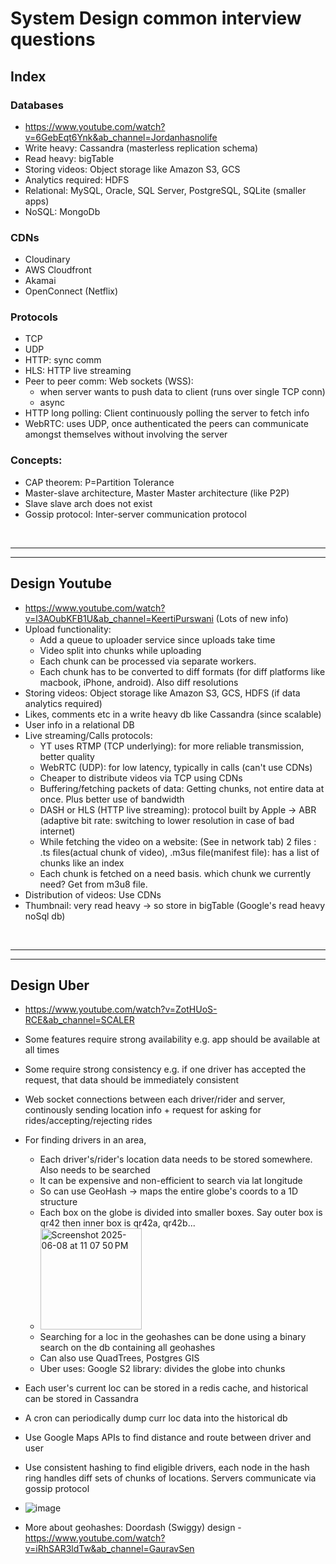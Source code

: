 # System Design common interview questions

## Index
### Databases
- https://www.youtube.com/watch?v=6GebEqt6Ynk&ab_channel=Jordanhasnolife
- Write heavy: Cassandra (masterless replication schema)
- Read heavy: bigTable
- Storing videos: Object storage like Amazon S3, GCS
- Analytics required: HDFS
- Relational: MySQL, Oracle, SQL Server, PostgreSQL, SQLite (smaller apps)
- NoSQL: MongoDb

### CDNs
- Cloudinary
- AWS Cloudfront
- Akamai
- OpenConnect (Netflix)

### Protocols
- TCP
- UDP
- HTTP: sync comm
- HLS: HTTP live streaming
- Peer to peer comm: Web sockets (WSS):
  - when server wants to push data to client (runs over single TCP conn)
  - async
- HTTP long polling: Client continuously polling the server to fetch info
- WebRTC: uses UDP, once authenticated the peers can communicate amongst themselves without involving the server

### Concepts:
- CAP theorem: P=Partition Tolerance
- Master-slave architecture, Master Master architecture (like P2P)
- Slave slave arch does not exist
- Gossip protocol: Inter-server communication protocol

<br>

---
---

## Design Youtube
- https://www.youtube.com/watch?v=l3AOubKFB1U&ab_channel=KeertiPurswani (Lots of new info)
- Upload functionality:
  - Add a queue to uploader service since uploads take time
  - Video split into chunks while uploading
  - Each chunk can be processed via separate workers.
  - Each chunk has to be converted to diff formats (for diff platforms like macbook, iPhone, android). Also diff resolutions
- Storing videos: Object storage like Amazon S3, GCS, HDFS (if data analytics required)
- Likes, comments etc in a write heavy db like Cassandra (since scalable)
- User info in a relational DB
- Live streaming/Calls protocols:
  - YT uses RTMP (TCP underlying): for more reliable transmission, better quality
  - WebRTC (UDP): for low latency, typically in calls (can't use CDNs)
  - Cheaper to distribute videos via TCP using CDNs
  - Buffering/fetching packets of data: Getting chunks, not entire data at once. Plus better use of bandwidth
  - DASH or HLS (HTTP live streaming): protocol built by Apple -> ABR (adaptive bit rate: switching to lower resolution in case of bad internet)
  - While fetching the video on a website: (See in network tab) 2 files : .ts files(actual chunk of video), .m3us file(manifest file): has a list of chunks like an index
  - Each chunk is fetched on a need basis. which chunk we currently need? Get from m3u8 file.
- Distribution of videos: Use CDNs
- Thumbnail: very read heavy -> so store in bigTable (Google's read heavy noSql db)

<br>

---
---

## Design Uber
- https://www.youtube.com/watch?v=ZotHUoS-RCE&ab_channel=SCALER
- Some features require strong availability e.g. app should be available at all times
- Some require strong consistency e.g. if one driver has accepted the request, that data should be immediately consistent
- Web socket connections between each driver/rider and server, continously sending location info + request for asking for rides/accepting/rejecting rides
- For finding drivers in an area,
  - Each driver's/rider's location data needs to be stored somewhere. Also needs to be searched
  - It can be expensive and non-efficient to search via lat longitude
  - So can use GeoHash -> maps the entire globe's coords to a 1D structure
  - Each box on the globe is divided into smaller boxes. Say outer box is qr42 then inner box is qr42a, qr42b...
  - <img width="162" alt="Screenshot 2025-06-08 at 11 07 50 PM" src="https://github.com/user-attachments/assets/ffd60b42-b8f2-4e6e-88eb-e313c3eece49" />
  - Searching for a loc in the geohashes can be done using a binary search on the db containing all geohashes
  - Can also use QuadTrees, Postgres GIS
  - Uber uses: Google S2 library: divides the globe into chunks
- Each user's current loc can be stored in a redis cache, and historical can be stored in Cassandra
- A cron can periodically dump curr loc data into the historical db
- Use Google Maps APIs to find distance and route between driver and user
- Use consistent hashing to find eligible drivers, each node in the hash ring handles diff sets of chunks of locations. Servers communicate via gossip protocol
- ![image](https://github.com/user-attachments/assets/f7f8f9d8-9e6e-41d2-b108-a1ffbb2e4882)

- More about geohashes: Doordash (Swiggy) design - https://www.youtube.com/watch?v=iRhSAR3ldTw&ab_channel=GauravSen
